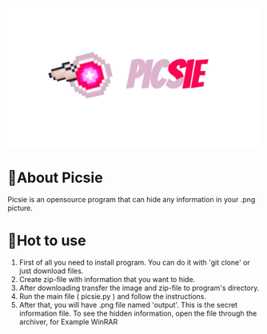 ![alt text](https://github.com/levveez/picsie/blob/main/Pictures/picsie.jpg)



# 🔰About Picsie
Picsie is an opensource program that can hide any information in your .png picture.

# 🔰Hot to use
1. First of all you need to install program. You can do it with 'git clone' or just download files.
2. Create zip-file with information that you want to hide.
3. After downloading transfer the image and zip-file to program's directory.
4. Run the main file ( picsie.py ) and follow the instructions.
5. After that, you will have .png file named 'output'. This is the secret information file. To see the hidden information, open the file through the archiver, for Example WinRAR
